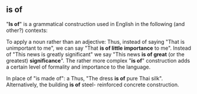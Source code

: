 ## **is of**

"**Is of**" is a grammatical construction used in English in the following (and other?) contexts:

To apply a noun rather than an adjective: Thus, instead of saying "That is unimportant to me", we can say "That **is of little importance** to me". Instead of "This news is greatly significant" we say "This news **is of great** (or the greatest) **significance**". The rather more complex "**is of**" construction adds a certain level of formality and importance to the language.

In place of "is made of": a Thus, "The dress **is of** pure Thai silk". Alternatively, the building **is of** steel- reinforced concrete construction.
